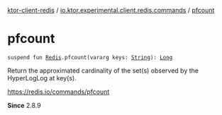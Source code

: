[ktor-client-redis](../index.md) / [io.ktor.experimental.client.redis.commands](index.md) / [pfcount](./pfcount.md)

# pfcount

`suspend fun `[`Redis`](../io.ktor.experimental.client.redis/-redis/index.md)`.pfcount(vararg keys: `[`String`](https://kotlinlang.org/api/latest/jvm/stdlib/kotlin/-string/index.html)`): `[`Long`](https://kotlinlang.org/api/latest/jvm/stdlib/kotlin/-long/index.html)

Return the approximated cardinality of the set(s) observed by the HyperLogLog at key(s).

https://redis.io/commands/pfcount

**Since**
2.8.9

